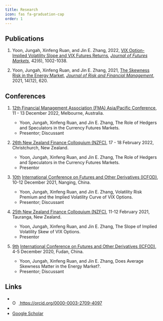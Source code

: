 ```yaml
---
title: Research
icon: fas fa-graduation-cap
order: 1
---
```


## Publications
1. Yoon, Jungah, Xinfeng Ruan, and Jin E. Zhang, 2022, [VIX Option-Implied Volatility Slope and VIX Futures Returns](https://doi.org/10.1002/fut.22317), [*Journal of Futures Markets*](https://onlinelibrary.wiley.com/journal/10969934), 42(6), 1002-1038.

1. Yoon, Jungah, Xinfeng Ruan, and Jin E. Zhang, 2021, [The Skewness Risk in the Energy Market](https://doi.org/10.3390/jrfm14120620), [*Journal of Risk and Financial Management*](https://www.mdpi.com/journal/jrfm), 2021, 14(12), 620.

## Conferences
1. [12th Financial Management Association (FMA) Asia/Pacific Conference](https://www.fma.org/melbourne), 11 - 13 December 2022, Melbourne, Australia.
    - Yoon, Jungah, Xinfeng Ruan, and Jin E. Zhang, The Role of Hedgers and Speculators in the Currency Futures Markets.
    - Presentor; Discussant
    
1. [26th New Zealand Finance Colloquium (NZFC)](https://www.nzfc.ac.nz/), 17 - 18 February 2022, Christchurch, New Zealand.
    - Yoon, Jungah, Xinfeng Ruan, and Jin E. Zhang, The Role of Hedgers and Speculators in the Currency Futures Markets.
    - Presentor

1. [10th](https://onlinelibrary.wiley.com/pb-assets/assets/10969934/Revised_ICFOD2021%20CALL%20FOR%20PAPERS%20Final%20Version%205%20October%202021%20(003)-1633444332.pdf) [International Conference on Futures and Other Derivatives (ICFOD)](http://icfod.org/), 10-12 December 2021, Nanging, China.
    - Yoon, Jungah, Xinfeng Ruan, and Jin E. Zhang, Volatility Risk Premium and the Implied Volatility Curve of VIX Options.
    - Presentor; Discussant

1. [25th New Zealand Finance Colloquium (NZFC)](https://www.nzfc.ac.nz/), 11-12 February 2021, Tauranga, New Zealand.
    - Yoon, Jungah, Xinfeng Ruan, and Jin E. Zhang, The Slope of Implied Volatility Skew of VIX Options. 
    - Presentor
 
1. [9th](http://icfod.org/nd.jsp?id=50#_np=2_3) [International Conference on Futures and Other Derivatives (ICFOD)](http://icfod.org/), 4-5 December 2020, Fudan, China.
    - Yoon, Jungah, Xinfeng Ruan, and Jin E. Zhang, Does Average Skewness Matter in the Energy Market?.
    - Presentor; Discussant

## Links
- <div itemscope itemtype="https://schema.org/Person"><a itemprop="sameAs" content="https://orcid.org/0000-0003-2709-4097" href="https://orcid.org/0000-0003-2709-4097" target="orcid.widget" rel="me noopener noreferrer" style="vertical-align:top;"><img src="https://orcid.org/sites/default/files/images/orcid_16x16.png" style="width:1em;margin-right:.5em;" alt="ORCID iD icon"> https://orcid.org/0000-0003-2709-4097</a></div>
- <span id="badgeCont805"><script type="text/javascript" src="https://publons.com/mashlets?el=badgeCont805&rid=ABG-6092-2021"></script></span>
- [Google Scholar](https://scholar.google.com/citations?user=ClkUGTMAAAAJ&hl=en)

